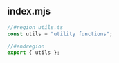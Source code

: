 ## index.mjs

```js
//#region utils.ts
const utils = "utility functions";

//#endregion
export { utils };
```
